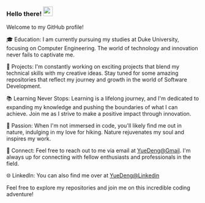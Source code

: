 ### Hello there! <a href="https://www.gautamkrishnar.com/"><img src="https://media.giphy.com/media/hvRJCLFzcasrR4ia7z/giphy.gif" width="25px"></a>


Welcome to my GitHub profile!

🎓 Education: I am currently pursuing my studies at Duke University, focusing on Computer Engineering. The world of technology and innovation never fails to captivate me.

🚀 Projects: I'm constantly working on exciting projects that blend my technical skills with my creative ideas. Stay tuned for some amazing repositories that reflect my journey and growth in the world of Software Development.

📚 Learning Never Stops: Learning is a lifelong journey, and I'm dedicated to expanding my knowledge and pushing the boundaries of what I can achieve. Join me as I strive to make a positive impact through innovation.

🌄 Passion: When I'm not immersed in code, you'll likely find me out in nature, indulging in my love for hiking. Nature rejuvenates my soul and inspires my work.

🔌 Connect: Feel free to reach out to me via email at [YueDeng@Gmail](ydeng719@gmail.com). I'm always up for connecting with fellow enthusiasts and professionals in the field.

🌐 LinkedIn: You can also find me over at [YueDeng@Linkedin](https://www.linkedin.com/in/yue-deng-9aa32524a/)

Feel free to explore my repositories and join me on this incredible coding adventure!
